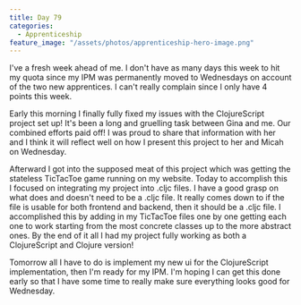 ```yaml
---
title: Day 79
categories:
  - Apprenticeship
feature_image: "/assets/photos/apprenticeship-hero-image.png"
---
```


I've a fresh week ahead of me. I don't have as many days this week to hit my quota since my IPM was permanently
moved to Wednesdays on account of the two new apprentices. I can't really complain since I only have 4 points this
week.

Early this morning I finally fully fixed my issues with the ClojureScript project set up! It's been a long and
gruelling task between Gina and me. Our combined efforts paid off! I was proud to share that information with
her and I think it will reflect well on how I present this project to her and Micah on Wednesday.

Afterward I got into the supposed meat of this project which was getting the stateless TicTacToe game
running on my website. Today to accomplish this I focused on integrating my project into .cljc files.
I have a good grasp on what does and doesn't need to be a .cljc file. It really comes down to if the file is
usable for both frontend and backend, then it should be a .cljc file. I accomplished this by adding in my
TicTacToe files one by one getting each one to work starting from the most concrete classes up to the more
abstract ones. By the end of it all I had my project fully working as both a ClojureScript and Clojure
version!

Tomorrow all I have to do is implement my new ui for the ClojureScript implementation, then I'm ready for my IPM.
I'm hoping I can get this done early so that I have some time to really make sure everything looks good for Wednesday.
  